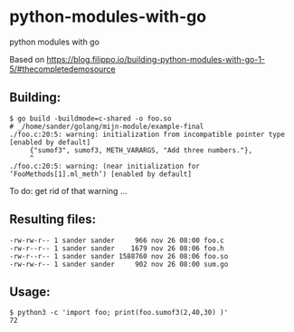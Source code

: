 # python-modules-with-go
python modules with go

Based on https://blog.filippo.io/building-python-modules-with-go-1-5/#thecompletedemosource


## Building:
```
$ go build -buildmode=c-shared -o foo.so
# _/home/sander/golang/mijn-module/example-final
./foo.c:20:5: warning: initialization from incompatible pointer type [enabled by default]
     {"sumof3", sumof3, METH_VARARGS, "Add three numbers."},
     ^
./foo.c:20:5: warning: (near initialization for ‘FooMethods[1].ml_meth’) [enabled by default]
```
To do: get rid of that warning ...

## Resulting files:
```
-rw-rw-r-- 1 sander sander     966 nov 26 08:00 foo.c
-rw-r--r-- 1 sander sander    1679 nov 26 08:06 foo.h
-rw-r--r-- 1 sander sander 1588760 nov 26 08:06 foo.so
-rw-rw-r-- 1 sander sander     902 nov 26 08:00 sum.go
```


## Usage:
```
$ python3 -c 'import foo; print(foo.sumof3(2,40,30) )'
72
```
